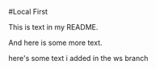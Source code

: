 #Local First

This is text in my README.

And here is some more text.

here's some text i added in the ws branch